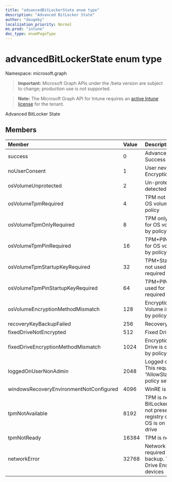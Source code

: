 ```yaml
---
title: "advancedBitLockerState enum type"
description: "Advanced BitLocker State"
author: "dougeby"
localization_priority: Normal
ms.prod: "intune"
doc_type: enumPageType
---
```


# advancedBitLockerState enum type

Namespace: microsoft.graph

> **Important:** Microsoft Graph APIs under the /beta version are subject to change; production use is not supported.

> **Note:** The Microsoft Graph API for Intune requires an [active Intune license](https://go.microsoft.com/fwlink/?linkid=839381) for the tenant.

Advanced BitLocker State

## Members
|Member|Value|Description|
|:---|:---|:---|
|success|0|Advanced BitLocker State Success|
|noUserConsent|1|User never gave consent for Encryption|
|osVolumeUnprotected|2|Un-protected OS Volume was detected|
|osVolumeTpmRequired|4|TPM not used for protection of OS volume, but is required by policy|
|osVolumeTpmOnlyRequired|8|TPM only protection not used for OS volume, but is required by policy|
|osVolumeTpmPinRequired|16|TPM+PIN protection not used for OS volume, but is required by policy|
|osVolumeTpmStartupKeyRequired|32|TPM+Startup Key protection not used for OS volume, but is required by policy|
|osVolumeTpmPinStartupKeyRequired|64|TPM+PIN+Startup Key not used for OS volume, but is required by policy|
|osVolumeEncryptionMethodMismatch|128|Encryption method of OS Volume is different than that set by policy|
|recoveryKeyBackupFailed|256|Recovery key backup failed|
|fixedDriveNotEncrypted|512|Fixed Drive not encrypted|
|fixedDriveEncryptionMethodMismatch|1024|Encryption method of Fixed Drive is different than that set by policy|
|loggedOnUserNonAdmin|2048|Logged on user is non-admin. This requires “AllowStandardUserEncryption” policy set to 1|
|windowsRecoveryEnvironmentNotConfigured|4096|WinRE is not configured|
|tpmNotAvailable|8192|TPM is not available for BitLocker. This means TPM is not present, or TPM unavailable registry override is set or host OS is on portable/rome-able drive|
|tpmNotReady|16384|TPM is not ready for BitLocker|
|networkError|32768|Network not available. This is required for recovery key backup. This is reported for Drive Encryption capable devices|






